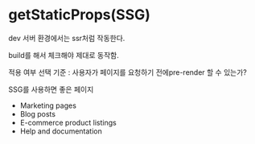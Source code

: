 # getStaticProps(SSG)

dev 서버 환경에서는 ssr처럼 작동한다.&#x20;

build를 해서 체크해야 제대로 동작함.



적용 여부 선택 기준 : 사용자가 페이지를 요청하기 전에pre-render 할 수 있는가?



SSG를 사용하면 좋은 페이지

* Marketing pages
* Blog posts
* E-commerce product listings
* Help and documentation

